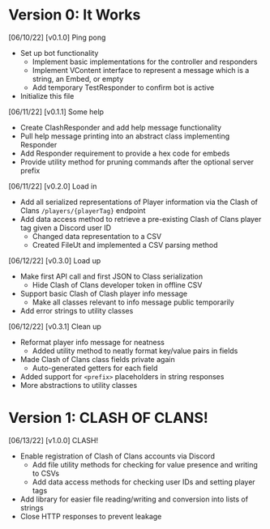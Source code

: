 # Version 0: It Works

[06/10/22] [v0.1.0] Ping pong
* Set up bot functionality
  * Implement basic implementations for the controller and responders
  * Implement VContent interface to represent a message which is a string, an Embed, or empty
  * Add temporary TestResponder to confirm bot is active
* Initialize this file

[06/11/22] [v0.1.1] Some help
* Create ClashResponder and add help message functionality
* Pull help message printing into an abstract class implementing Responder
* Add Responder requirement to provide a hex code for embeds
* Provide utility method for pruning commands after the optional server prefix

[06/11/22] [v0.2.0] Load in
* Add all serialized representations of Player information via the Clash of Clans `/players/{playerTag}` endpoint
* Add data access method to retrieve a pre-existing Clash of Clans player tag given a Discord user ID
  * Changed data representation to a CSV
  * Created FileUt and implemented a CSV parsing method

[06/12/22] [v0.3.0] Load up
* Make first API call and first JSON to Class serialization
  * Hide Clash of Clans developer token in offline CSV
* Support basic Clash of Clash player info message 
  * Make all classes relevant to info message public temporarily
* Add error strings to utility classes

[06/12/22] [v0.3.1] Clean up
* Reformat player info message for neatness
  * Added utility method to neatly format key/value pairs in fields
* Made Clash of Clans class fields private again
  * Auto-generated getters for each field
* Added support for `<prefix>` placeholders in string responses
* More abstractions to utility classes

# Version 1: CLASH OF CLANS!

[06/13/22] [v1.0.0] CLASH!
* Enable registration of Clash of Clans accounts via Discord
  * Add file utility methods for checking for value presence and writing to CSVs
  * Add data access methods for checking user IDs and setting player tags
* Add library for easier file reading/writing and conversion into lists of strings
* Close HTTP responses to prevent leakage